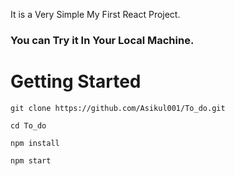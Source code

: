It is a Very Simple My First React Project.
### You can Try it In Your Local Machine.
# Getting Started

```script
git clone https://github.com/Asikul001/To_do.git

cd To_do

npm install

npm start

```